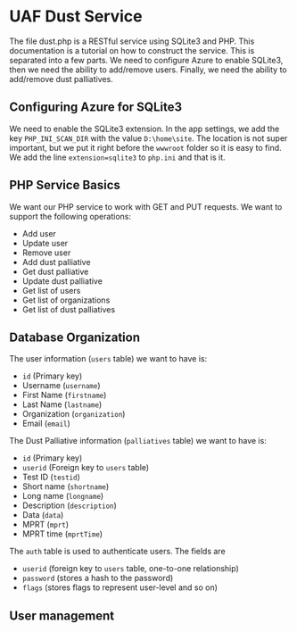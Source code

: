 # UAF Dust Service

The file dust.php is a RESTful service using SQLite3 and PHP. This documentation is a tutorial on how to construct the service. This is separated into a few parts. We need to configure Azure to enable SQLite3, then we need the ability to add/remove users. Finally, we need the ability to add/remove dust palliatives.

## Configuring Azure for SQLite3

We need to enable the SQLite3 extension. In the app settings, we add the key `PHP_INI_SCAN_DIR` with the value `D:\home\site`. The location is not super important, but we put it right before the `wwwroot` folder so it is easy to find. We add the line `extension=sqlite3` to `php.ini` and that is it.

## PHP Service Basics

We want our PHP service to work with GET and PUT requests. We want to support the following operations:

* Add user
* Update user
* Remove user
* Add dust palliative
* Get dust palliative
* Update dust palliative
* Get list of users
* Get list of organizations
* Get list of dust palliatives

## Database Organization

The user information (`users` table) we want to have is:

* `id` (Primary key)
* Username (`username`)
* First Name (`firstname`)
* Last Name (`lastname`)
* Organization (`organization`)
* Email (`email`)

The Dust Palliative information (`palliatives` table) we want to have is:

* `id` (Primary key)
* `userid` (Foreign key to `users` table)
* Test ID (`testid`)
* Short name (`shortname`)
* Long name (`longname`)
* Description (`description`)
* Data (`data`)
* MPRT (`mprt`)
* MPRT time (`mprtTime`)

The `auth` table is used to authenticate users. The fields are

* `userid` (foreign key to `users` table, one-to-one relationship)
* `password` (stores a hash to the password)
* `flags` (stores flags to represent user-level and so on)

## User management

